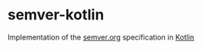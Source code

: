 # semver-kotlin
Implementation of the [semver.org](http://semver.org) specification in [Kotlin](http://kotlinlang.org)
